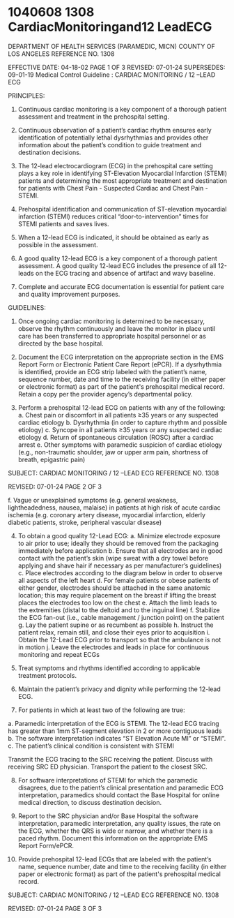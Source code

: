 # 1040608 1308 CardiacMonitoringand12 LeadECG

DEPARTMENT OF HEALTH SERVICES (PARAMEDIC, MICN) 
COUNTY OF LOS ANGELES REFERENCE NO. 1308 
 
EFFECTIVE DATE: 04-18-02                                                              PAGE 1 OF 3 
REVISED: 07-01-24 
SUPERSEDES: 09-01-19 
Medical Control Guideline : CARDIAC MONITORING / 12 –LEAD ECG 
 
PRINCIPLES: 
 
1. Continuous cardiac monitoring is a key component of a thorough patient assessment 
and treatment in the prehospital setting. 
 
2. Continuous observation of a patient’s cardiac rhythm ensures early identification of 
potentially lethal dysrhythmias and provides other information about the patient’s 
condition to guide treatment and destination decisions. 
 
3. The 12-lead electrocardiogram (ECG) in the prehospital care setting plays a key role in 
identifying ST-Elevation Myocardial Infarction (STEMI) patients and determining the 
most appropriate treatment and destination for patients with Chest Pain - Suspected 
Cardiac and Chest Pain - STEMI. 
 
4. Prehospital identification and communication of ST-elevation myocardial infarction 
(STEMI) reduces critical “door-to-intervention” times for STEMI patients and saves lives. 
 
5. When a 12-lead ECG is indicated, it should be obtained as early as possible in the 
assessment. 
 
6. A good quality 12-lead ECG is a key component of a thorough patient assessment. A 
good quality 12-lead ECG includes the presence of all 12-leads on the ECG tracing and 
absence of artifact and wavy baseline. 
 
7. Complete and accurate ECG documentation is essential for patient care and quality 
improvement purposes. 
 
GUIDELINES: 
 
1. Once ongoing cardiac monitoring is determined to be necessary, observe the rhythm 
continuously and leave the monitor in place until care has been transferred to 
appropriate hospital personnel or as directed by the base hospital. 
 
2. Document the ECG interpretation on the appropriate section in the EMS Report Form or 
Electronic Patient Care Report (ePCR). If a dysrhythmia is identified, provide an ECG 
strip labeled with the patient’s name, sequence number, date and time to the receiving 
facility (in either paper or electronic format) as part of the patient's prehospital medical 
record.  Retain a copy per the provider agency’s departmental policy. 
 
3. Perform a prehospital 12-lead ECG on patients with any of the following: 
a. Chest pain or discomfort in all patients ≥35 years or any suspected cardiac etiology 
b. Dysrhythmia (in order to capture rhythm and possible etiology) 
c. Syncope in all patients ≥35 years or any suspected cardiac etiology 
d. Return of spontaneous circulation (ROSC) after a cardiac arrest 
e. Other symptoms with paramedic suspicion of cardiac etiology (e.g., non-traumatic 
shoulder, jaw or upper arm pain, shortness of breath, epigastric pain) 
 
 

SUBJECT:  CARDIAC MONITORING / 12 –LEAD ECG REFERENCE NO. 1308 
 
REVISED: 07-01-24 PAGE 2 OF 3
  
f. Vague or unexplained symptoms (e.g. general weakness, lightheadedness, nausea, 
malaise) in patients at high risk of acute cardiac ischemia (e.g. coronary artery 
disease, myocardial infarction, elderly diabetic patients, stroke, peripheral vascular 
disease)  
 
4. To obtain a good quality 12-Lead ECG: 
a. Minimize electrode exposure to air prior to use; ideally they should be removed from 
the packaging immediately before application 
b. Ensure that all electrodes are in good contact with the patient’s skin (wipe sweat with 
a dry towel before applying and shave hair if necessary as per manufacturer’s 
guidelines) 
c. Place electrodes according to the diagram below in order to observe all aspects of 
the left heart 
d. For female patients or obese patients of either gender, electrodes should be 
attached in the same anatomic location; this may require placement on the breast if 
lifting the breast places the electrodes too low on the chest 
e. Attach the limb leads to the extremities (distal to the deltoid and to the inguinal line) 
f. Stabilize the ECG fan-out (i.e., cable management / junction point) on the patient 
g. Lay the patient supine or as recumbent as possible 
h. Instruct the patient relax, remain still, and close their eyes prior to acquisition 
i. Obtain the 12-Lead ECG prior to transport so that the ambulance is not in motion 
j. Leave the electrodes and leads in place for continuous monitoring and repeat ECGs 
 
5. Treat symptoms and rhythms identified according to applicable treatment protocols. 
 
6. Maintain the patient’s privacy and dignity while performing the 12-lead ECG. 
 
7. For patients in which at least two of the following are true: 
 
a. Paramedic interpretation of the ECG is STEMI. The 12-lead ECG tracing has greater 
than 1mm ST-segment elevation in 2 or more contiguous leads 
b. The software interpretation indicates “ST Elevation Acute MI” or “STEMI”. 
c. The patient’s clinical condition is consistent with STEMI   
 
Transmit the ECG tracing to the SRC receiving the patient. Discuss with receiving SRC 
ED physician. Transport the patient to the closest SRC. 
 
8. For software interpretations of STEMI for which the paramedic disagrees, due to the 
patient’s clinical presentation and paramedic ECG interpretation, paramedics should 
contact the Base Hospital for online medical direction, to discuss destination decision. 
 
9. Report to the SRC physician and/or Base Hospital the software interpretation, paramedic 
interpretation, any quality issues, the rate on the ECG, whether the QRS is wide or 
narrow, and whether there is a paced rhythm. Document this information on the 
appropriate EMS Report Form/ePCR. 
 
10. Provide prehospital 12-lead ECGs that are labeled with the patient’s name, sequence 
number, date and time to the receiving facility (in either paper or electronic format) as 
part of the patient's prehospital medical record. 
 
 

SUBJECT:  CARDIAC MONITORING / 12 –LEAD ECG REFERENCE NO. 1308 
 
REVISED: 07-01-24 PAGE 3 OF 3
